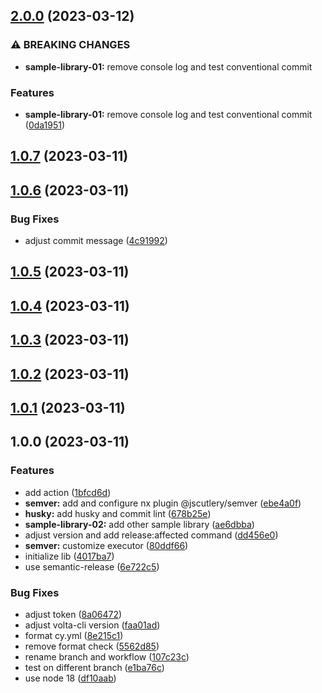 ## [2.0.0](https://github.com/amaralc/nx-integrated-template/compare/v1.0.7...v2.0.0) (2023-03-12)


### ⚠ BREAKING CHANGES

* **sample-library-01:** remove console log and test conventional commit

### Features

* **sample-library-01:** remove console log and test conventional commit ([0da1951](https://github.com/amaralc/nx-integrated-template/commit/0da19519ba979862ebc52320b155f6b9601d3638))

## [1.0.7](https://github.com/amaralc/nx-integrated-template/compare/v1.0.6...v1.0.7) (2023-03-11)

## [1.0.6](https://github.com/amaralc/nx-integrated-template/compare/v1.0.5...v1.0.6) (2023-03-11)


### Bug Fixes

* adjust commit message ([4c91992](https://github.com/amaralc/nx-integrated-template/commit/4c91992b57f2da3fd71cf2e6342ba3edd0db1773))

## [1.0.5](https://github.com/amaralc/nx-integrated-template/compare/v1.0.4...v1.0.5) (2023-03-11)

## [1.0.4](https://github.com/amaralc/nx-integrated-template/compare/v1.0.3...v1.0.4) (2023-03-11)

## [1.0.3](https://github.com/amaralc/nx-integrated-template/compare/v1.0.2...v1.0.3) (2023-03-11)

## [1.0.2](https://github.com/amaralc/nx-integrated-template/compare/v1.0.1...v1.0.2) (2023-03-11)

## [1.0.1](https://github.com/amaralc/nx-integrated-template/compare/v1.0.0...v1.0.1) (2023-03-11)

## 1.0.0 (2023-03-11)


### Features

* add action ([1bfcd6d](https://github.com/amaralc/nx-integrated-template/commit/1bfcd6da7a545679d50fa72f0c9995cd93509d57))
* **semver:** add and configure nx plugin @jscutlery/semver ([ebe4a0f](https://github.com/amaralc/nx-integrated-template/commit/ebe4a0f922d1653fe8f70c3f0b6b26a690053fee))
* **husky:** add husky and commit lint ([678b25e](https://github.com/amaralc/nx-integrated-template/commit/678b25eb0bea560bf1617ccb63bf2e36986bce02))
* **sample-library-02:** add other sample library ([ae6dbba](https://github.com/amaralc/nx-integrated-template/commit/ae6dbba373359c927d0d796d1fee8d0e1af38002))
* adjust version and add release:affected command ([dd456e0](https://github.com/amaralc/nx-integrated-template/commit/dd456e0719ae79d2625ed4e3b479e6b757c88fec))
* **semver:** customize executor ([80ddf66](https://github.com/amaralc/nx-integrated-template/commit/80ddf667ad962eb55190f81d68cd2c40c36a93df))
* initialize lib ([4017ba7](https://github.com/amaralc/nx-integrated-template/commit/4017ba7d3b29f72fea0c6e44ece6775ea10a225f))
* use semantic-release ([6e722c5](https://github.com/amaralc/nx-integrated-template/commit/6e722c571cbd3d497ac1b88117553154f747a38b))


### Bug Fixes

* adjust token ([8a06472](https://github.com/amaralc/nx-integrated-template/commit/8a06472825ce1b56c5b33f71144d35f57f1c3d6f))
* adjust volta-cli version ([faa01ad](https://github.com/amaralc/nx-integrated-template/commit/faa01ad6d002a7500a149f6a18924010bfa5b8e5))
* format cy.yml ([8e215c1](https://github.com/amaralc/nx-integrated-template/commit/8e215c18947b4559f3f440e00bd31b22ccdf8ad3))
* remove format check ([5562d85](https://github.com/amaralc/nx-integrated-template/commit/5562d858b9f486326edd2bef81df73b34c9a2a26))
* rename branch and workflow ([107c23c](https://github.com/amaralc/nx-integrated-template/commit/107c23cf8cd0192f99260fc093e6f846b9735e93))
* test on different branch ([e1ba76c](https://github.com/amaralc/nx-integrated-template/commit/e1ba76c16bf5272683c8796e56cb7d2b5ada781f))
* use node 18 ([df10aab](https://github.com/amaralc/nx-integrated-template/commit/df10aaba6825feb833ea51ad27092058c90c2c67))
